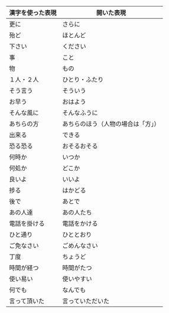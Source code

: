 |漢字を使った表現|開いた表現|
|--|--|
|更に|さらに|
|殆ど|ほとんど|
|下さい|ください|
|事|こと|
|物|もの|
|１人・２人|ひとり・ふたり|
|そう言う|そういう|
|お早う|おはよう|
|そんな風に|そんなふうに|
|あちらの方|あちらのほう（人物の場合は「方」）|
|出来る|できる|
|恐る恐る|おそるおそる|
|何時か|いつか|
|何処か|どこか|
|良いよ|いいよ|
|捗る|はかどる|
|後で|あとで|
|あの人達|あの人たち|
|電話を掛ける|電話をかける|
|ひと通り|ひととおり|
|ご免なさい|ごめんなさい|
|丁度|ちょうど|
|時間が経つ|時間がたつ|
|使い易い|使いやすい|
|何でも|なんでも|
|言って頂いた|言っていただいた|
